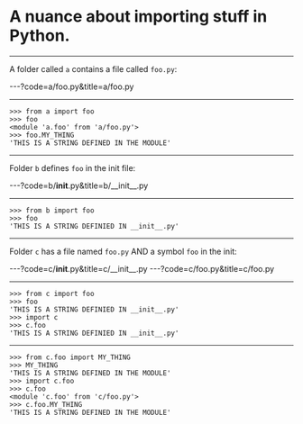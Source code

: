 # A nuance about importing stuff in Python.

---

A folder called `a` contains a file called `foo.py`:

---?code=a/foo.py&title=a/foo.py

---

```
>>> from a import foo
>>> foo
<module 'a.foo' from 'a/foo.py'>
>>> foo.MY_THING
'THIS IS A STRING DEFINED IN THE MODULE'

```

---

Folder `b` defines `foo` in the init file:

---?code=b/__init__.py&title=b/\_\_init\_\_.py

---

```
>>> from b import foo
>>> foo
'THIS IS A STRING DEFINIED IN __init__.py'

```

---

Folder `c` has a file named `foo.py` AND a symbol `foo` in the init:

---?code=c/__init__.py&title=c/\_\_init\_\_.py
---?code=c/foo.py&title=c/foo.py

---

```
>>> from c import foo
>>> foo
'THIS IS A STRING DEFINIED IN __init__.py'
>>> import c
>>> c.foo
'THIS IS A STRING DEFINIED IN __init__.py'

```

---

```
>>> from c.foo import MY_THING
>>> MY_THING
'THIS IS A STRING DEFINED IN THE MODULE'
>>> import c.foo
>>> c.foo
<module 'c.foo' from 'c/foo.py'>
>>> c.foo.MY_THING
'THIS IS A STRING DEFINED IN THE MODULE'

```
